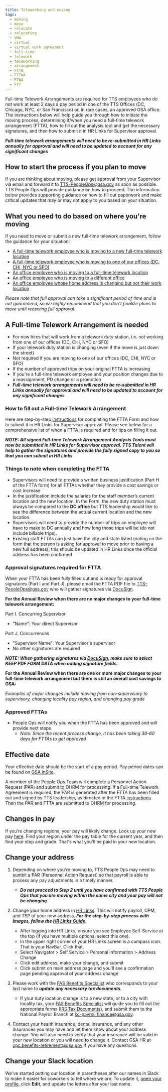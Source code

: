 ```yaml
---
title: Teleworking and moving
tags:
  - moving
  - move
  - relocate
  - relocating
  - VWA
  - virtual
  - virtual work agreement
  - full-time
  - telework
  - teleworking
  - arrangement
  - FTTW
  - FTTWA
  - FTWA
  - FTT
---
```


Full-time Telework Arrangements are required for TTS employees who do not work at least 2 days a pay period in one of the TTS Offices (DC, Chicago, NYC, or San Francisco) or, in rare cases, an approved GSA office. The instructions below will help guide you through how to initiate the moving process, determining if/when you need a full-time telework arrangement (FTTA), how to fill out the analysis tool and get the necessary signatures, and then how to submit it in HR Links for Supervisor approval.

**_Full-time telework arrangements will need to be re-submitted in HR Links annually for approval and will need to be updated to account for any significant changes_**

## How to start the process if you plan to move

If you are thinking about moving, please get approval from your Supervisor via email and forward it to [TTS-PeopleOps@gsa.gov](mailto:TTS-PeopleOps@gsa.gov) as soon as possible. TTS People Ops will provide guidance on how to proceed. The information below provides supporting guidance on how to fill out paperwork and make critical updates that may or may not apply to you based on your situation.

## What you need to do based on where you're moving

If you need to move or submit a new full-time telework arrangement, follow the guidance for your situation:

- [A full-time telework employee who is moving to a new full-time telework location]({{site.baseurl}}/moving/#a-full-time-telework-arrangement-is-needed)
- [A full-time telework employee who is moving to one of our offices (DC, CHI, NYC or SFO)]({{site.baseurl}}/moving/#effective-date)
- [An office employee who is moving to a full-time telework location]({{site.baseurl}}/moving/#a-full-time-telework-arrangement-is-needed)
- [An office employee who is moving to a different office]({{site.baseurl}}/moving/#effective-date)
- [An office employee whose home address is changing but not their work location]({{site.baseurl}}/moving/#change-your-address)

_Please note that full approval can take a significant period of time and is not guaranteed, so we highly recommend that you don't finalize plans to move until receiving full approval._

## A Full-time Telework Arrangement is needed

- For new hires that will work from a telework duty station, i.e. not working from one of our offices (DC, CHI, NYC or SFO)
- If your telework duty station is changing (even if the move is just down the street)
- Not required if you are moving to one of our offices (DC, CHI, NYC or SFO)
- If the number of approved trips on your original FTTA is increasing
- If you're a full-time telework employee and your position changes due to a reassignment, PD change or a promotion
- **_Full-time telework arrangements will need to be re-submitted in HR Links annually for approval and will need to be updated to account for any significant changes_**

### How to fill out a Full-time Telework Arrangement

Here are step-by-step [instructions](https://docs.google.com/document/d/1JCDZbABzjPWD7QPqA2tBnmvK1rs4QNFu_AUvTgjwqu4/edit) for completing the FTTA Form and how to submit it in HR Links for Supervisor approval. Please see below for a comprehensive list of when a FTTA is required and for tips on filling it out.

**_NOTE: All signed Full-time Telework Arrangement Analysis Tools must now be submitted in HR Links for Supervisor approval. TTS Talent will help to gather the signatures and provide the fully signed copy to you so that you can submit in HR Links_**

### Things to note when completing the FTTA

- Supervisors will need to provide a written business justification (Part H of the FTTA form) for all FTTAs whether they provide a cost savings or cost increase
- In the justification include the salaries for the staff member’s current location and the new location. In the Form, the new duty station must always be compared to the **DC office** but TTS leadership would like to see the difference between the actual current location and the new location.
- Supervisors will need to provide the number of trips an employee will have to make to DC annually and how long those trips will be (do not include billable trips).
- Existing staff FTTAs can just have the city and state listed (noting on the form that the person is asking for approval to move prior to having a new full address); this should be updated in HR Links once the official address has been confirmed

### Approval signatures required for FTTA

When your FTTA has been fully filled out and is ready for approval signatures (Part I and Part J), please email the FTTA PDF file to [TTS-PeopleOps@gsa.gov](mailto:TTS-PeopleOps@gsa.gov) who will gather signatures via [DocuSign]({{site.baseurl}}/digital-signatures/).

**For the Annual Review when there are no major changes to your full-time telework arrangement:**

Part I. Concurring Supervisor

- "Name": Your direct Supervisor

Part J. Concurrences

- "Supervisor Name": Your Supervisor's supervisor
- No other signatures are required

**_NOTE: When gathering signatures via [DocuSign]({{site.baseurl}}/digital-signatures/), make sure to select KEEP PDF FORM DATA when adding signature fields._**

**For the Annual Review when there are one or more major changes to your full-time telework arrangement but there is still an overall cost savings to GSA:**

_Examples of major changes include moving from non-supervisory to supervisory, changing locality pay region, and changing pay grade_

### Approved FTTAs

- People Ops will notify you when the FTTA has been approved and will provide next steps
  - _Note: Since the recent process change, it has been taking 30-60 days for FTTAs to get approved_

## Effective date

Your effective date should be the start of a pay period. Pay period dates can be found on [GSA InSite](https://www.gsa.gov/portal/content/102507).

A member of the People Ops Team will complete a Personnel Action Request (PAR) and submit to OHRM for processing. If a Full-time Telework Agreement is required, the PAR is generated after the FTTA has been filled out and signed by TTS leadership, as directed in the FTTA [instructions](https://docs.google.com/document/d/1JCDZbABzjPWD7QPqA2tBnmvK1rs4QNFu_AUvTgjwqu4/edit). Then the PAR and FTTA are submitted to OHRM for processing.

## Changes in pay

If you’re changing regions, your pay will likely change. Look up your new pay [here](https://www.opm.gov/policy-data-oversight/pay-leave/salaries-wages/). Find your region under the pay table for the current year, and then find your step and grade. That's what you'll be paid in your new location.

## Change your address

1. Depending on where you're moving to, TTS People Ops may need to sumbit a PAR (Personnel Action Request) so that payroll is able to process any pay adjustments in a timely manner.

   - **_Do not proceed to Step 2 until you have confirmed with TTS People Ops that you are moving within the same city and your pay will not be changing_**

2. Change your home address in [HR Links](https://hrlinks.gsa.gov/homepage/login-simple.html). This will notify payroll, OPM, and TSP of your new address. **_For the step-by-step process with images, follow the [HR Links Guide](https://corporateapps.gsa.gov/corporateapps/files/HR-Links-Guide_-Updating-Home-and-Mailing-Address.pdf)._**
   - After logging into HR Links, ensure you see Employee Self-Service at the top (if you have multiple options, select this one).
   - In the upper right corner of your HR Links screen is a compass icon. That is your NavBar. Click that.
   - Select Navigator > Self Service > Personal Information > Address Change
   - Click edit address, make your change, and submit
   - Click submit on main address page and you'll see a confirmation page pending approval of your address change
3. Please work with the [FAS Benefits Specialist](https://docs.google.com/document/d/15glvq9UakKUN8XTRTa6gRkhBHm2whhQyAGmf8ibTtBs/edit) who corresponds to your last name to **_update any necessary tax documents_**.

   - If your duty location change is to a new state, or to a city with locality tax, your [FAS Benefits Specialist](https://docs.google.com/document/d/15glvq9UakKUN8XTRTa6gRkhBHm2whhQyAGmf8ibTtBs/edit) will guide you to fill out the appropriate forms ([IRS Tax Documents](https://www.irs.gov/tax-professionals/government-sites)), and submit them to the National Payroll Branch at kc-payroll.finance@gsa.gov.

4. Contact your health insurance, dental insurance, and any other insurances you may have and let them know about your address change. You will also need to verify that your insurance will be valid in your new location or you will need to change it. Contact GSA HR at [cpc.benefits-retirement@gsa.gov](mailto:cpc.benefits-retirement@gsa.gov) if you have any questions.

## Change your Slack location

We've started putting our location in parentheses after our names in Slack to make it easier for coworkers to tell where we are. To update it, [open your profile](https://gsa-tts.slack.com/account/profile), click **Edit**, and update the letters after your last name.
